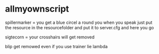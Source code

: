 # allmyownscript

spillermarker = you get a blue circel a round you when you speak just put the resource in the resourcefolder and put it to server.cfg and here you go

sigtecorn = your crosshairs will get removed

blip get remowed even if you use trainer lie lambda
